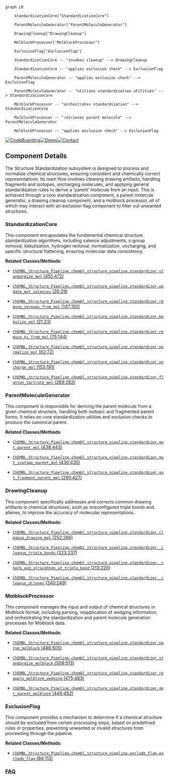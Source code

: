 ```mermaid

graph LR

    StandardizationCore["StandardizationCore"]

    ParentMoleculeGenerator["ParentMoleculeGenerator"]

    DrawingCleanup["DrawingCleanup"]

    MolblockProcessor["MolblockProcessor"]

    ExclusionFlag["ExclusionFlag"]

    StandardizationCore -- "invokes cleanup" --> DrawingCleanup

    StandardizationCore -- "applies exclusion check" --> ExclusionFlag

    ParentMoleculeGenerator -- "applies exclusion check" --> ExclusionFlag

    ParentMoleculeGenerator -- "utilizes standardization utilities" --> StandardizationCore

    MolblockProcessor -- "orchestrates standardization" --> StandardizationCore

    MolblockProcessor -- "retrieves parent molecule" --> ParentMoleculeGenerator

    MolblockProcessor -- "applies exclusion check" --> ExclusionFlag

```

[![CodeBoarding](https://img.shields.io/badge/Generated%20by-CodeBoarding-9cf?style=flat-square)](https://github.com/CodeBoarding/GeneratedOnBoardings)[![Demo](https://img.shields.io/badge/Try%20our-Demo-blue?style=flat-square)](https://www.codeboarding.org/demo)[![Contact](https://img.shields.io/badge/Contact%20us%20-%20contact@codeboarding.org-lightgrey?style=flat-square)](mailto:contact@codeboarding.org)



## Component Details



The Structure Standardization subsystem is designed to process and normalize chemical structures, ensuring consistent and chemically correct representations. Its main flow involves cleaning drawing artifacts, handling fragments and isotopes, uncharging molecules, and applying general standardization rules to derive a 'parent' molecule from an input. This is achieved through a core standardization component, a parent molecule generator, a drawing cleanup component, and a molblock processor, all of which may interact with an exclusion flag component to filter out unwanted structures.



### StandardizationCore

This component encapsulates the fundamental chemical structure standardization algorithms, including valence adjustments, s-group removal, kekulization, hydrogen removal, normalization, uncharging, and specific structural flattening, ensuring molecular data consistency.





**Related Classes/Methods**:



- <a href="https://github.com/chembl/ChEMBL_Structure_Pipeline/blob/master/chembl_structure_pipeline/standardizer.py#L455-L472" target="_blank" rel="noopener noreferrer">`ChEMBL_Structure_Pipeline.chembl_structure_pipeline.standardizer.standardize_mol` (455:472)</a>

- <a href="https://github.com/chembl/ChEMBL_Structure_Pipeline/blob/master/chembl_structure_pipeline/standardizer.py#L26-L29" target="_blank" rel="noopener noreferrer">`ChEMBL_Structure_Pipeline.chembl_structure_pipeline.standardizer.update_mol_valences` (26:29)</a>

- <a href="https://github.com/chembl/ChEMBL_Structure_Pipeline/blob/master/chembl_structure_pipeline/standardizer.py#L147-L150" target="_blank" rel="noopener noreferrer">`ChEMBL_Structure_Pipeline.chembl_structure_pipeline.standardizer.remove_sgroups_from_mol` (147:150)</a>

- <a href="https://github.com/chembl/ChEMBL_Structure_Pipeline/blob/master/chembl_structure_pipeline/standardizer.py#L21-L23" target="_blank" rel="noopener noreferrer">`ChEMBL_Structure_Pipeline.chembl_structure_pipeline.standardizer.kekulize_mol` (21:23)</a>

- <a href="https://github.com/chembl/ChEMBL_Structure_Pipeline/blob/master/chembl_structure_pipeline/standardizer.py#L75-L144" target="_blank" rel="noopener noreferrer">`ChEMBL_Structure_Pipeline.chembl_structure_pipeline.standardizer.remove_hs_from_mol` (75:144)</a>

- <a href="https://github.com/chembl/ChEMBL_Structure_Pipeline/blob/master/chembl_structure_pipeline/standardizer.py#L62-L72" target="_blank" rel="noopener noreferrer">`ChEMBL_Structure_Pipeline.chembl_structure_pipeline.standardizer.normalize_mol` (62:72)</a>

- <a href="https://github.com/chembl/ChEMBL_Structure_Pipeline/blob/master/chembl_structure_pipeline/standardizer.py#L153-L191" target="_blank" rel="noopener noreferrer">`ChEMBL_Structure_Pipeline.chembl_structure_pipeline.standardizer.uncharge_mol` (153:191)</a>

- <a href="https://github.com/chembl/ChEMBL_Structure_Pipeline/blob/master/chembl_structure_pipeline/standardizer.py#L269-L282" target="_blank" rel="noopener noreferrer">`ChEMBL_Structure_Pipeline.chembl_structure_pipeline.standardizer.flatten_tartrate_mol` (269:282)</a>





### ParentMoleculeGenerator

This component is responsible for deriving the parent molecule from a given chemical structure, handling both isotopic and fragmented parent forms. It relies on core standardization utilities and exclusion checks to produce the canonical parent.





**Related Classes/Methods**:



- <a href="https://github.com/chembl/ChEMBL_Structure_Pipeline/blob/master/chembl_structure_pipeline/standardizer.py#L438-L443" target="_blank" rel="noopener noreferrer">`ChEMBL_Structure_Pipeline.chembl_structure_pipeline.standardizer.get_parent_mol` (438:443)</a>

- <a href="https://github.com/chembl/ChEMBL_Structure_Pipeline/blob/master/chembl_structure_pipeline/standardizer.py#L430-L435" target="_blank" rel="noopener noreferrer">`ChEMBL_Structure_Pipeline.chembl_structure_pipeline.standardizer.get_isotope_parent_mol` (430:435)</a>

- <a href="https://github.com/chembl/ChEMBL_Structure_Pipeline/blob/master/chembl_structure_pipeline/standardizer.py#L290-L427" target="_blank" rel="noopener noreferrer">`ChEMBL_Structure_Pipeline.chembl_structure_pipeline.standardizer.get_fragment_parent_mol` (290:427)</a>





### DrawingCleanup

This component specifically addresses and corrects common drawing artifacts in chemical structures, such as misconfigured triple bonds and allenes, to improve the accuracy of molecular representations.





**Related Classes/Methods**:



- <a href="https://github.com/chembl/ChEMBL_Structure_Pipeline/blob/master/chembl_structure_pipeline/standardizer.py#L252-L266" target="_blank" rel="noopener noreferrer">`ChEMBL_Structure_Pipeline.chembl_structure_pipeline.standardizer.cleanup_drawing_mol` (252:266)</a>

- <a href="https://github.com/chembl/ChEMBL_Structure_Pipeline/blob/master/chembl_structure_pipeline/standardizer.py#L223-L237" target="_blank" rel="noopener noreferrer">`ChEMBL_Structure_Pipeline.chembl_structure_pipeline.standardizer._cleanup_triple_bonds` (223:237)</a>

- <a href="https://github.com/chembl/ChEMBL_Structure_Pipeline/blob/master/chembl_structure_pipeline/standardizer.py#L213-L220" target="_blank" rel="noopener noreferrer">`ChEMBL_Structure_Pipeline.chembl_structure_pipeline.standardizer._check_and_straighten_at_triple_bond` (213:220)</a>

- <a href="https://github.com/chembl/ChEMBL_Structure_Pipeline/blob/master/chembl_structure_pipeline/standardizer.py#L240-L249" target="_blank" rel="noopener noreferrer">`ChEMBL_Structure_Pipeline.chembl_structure_pipeline.standardizer._cleanup_allenes` (240:249)</a>





### MolblockProcessor

This component manages the input and output of chemical structures in Molblock format, including parsing, reapplication of wedging information, and orchestrating the standardization and parent molecule generation processes for Molblock data.





**Related Classes/Methods**:



- <a href="https://github.com/chembl/ChEMBL_Structure_Pipeline/blob/master/chembl_structure_pipeline/standardizer.py#L486-L505" target="_blank" rel="noopener noreferrer">`ChEMBL_Structure_Pipeline.chembl_structure_pipeline.standardizer.parse_molblock` (486:505)</a>

- <a href="https://github.com/chembl/ChEMBL_Structure_Pipeline/blob/master/chembl_structure_pipeline/standardizer.py#L508-L513" target="_blank" rel="noopener noreferrer">`ChEMBL_Structure_Pipeline.chembl_structure_pipeline.standardizer.standardize_molblock` (508:513)</a>

- <a href="https://github.com/chembl/ChEMBL_Structure_Pipeline/blob/master/chembl_structure_pipeline/standardizer.py#L475-L483" target="_blank" rel="noopener noreferrer">`ChEMBL_Structure_Pipeline.chembl_structure_pipeline.standardizer.reapply_molblock_wedging` (475:483)</a>

- <a href="https://github.com/chembl/ChEMBL_Structure_Pipeline/blob/master/chembl_structure_pipeline/standardizer.py#L446-L452" target="_blank" rel="noopener noreferrer">`ChEMBL_Structure_Pipeline.chembl_structure_pipeline.standardizer.get_parent_molblock` (446:452)</a>





### ExclusionFlag

This component provides a mechanism to determine if a chemical structure should be excluded from certain processing steps, based on predefined rules or properties, preventing unwanted or invalid structures from proceeding through the pipeline.





**Related Classes/Methods**:



- <a href="https://github.com/chembl/ChEMBL_Structure_Pipeline/blob/master/chembl_structure_pipeline/exclude_flag.py#L84-L113" target="_blank" rel="noopener noreferrer">`ChEMBL_Structure_Pipeline.chembl_structure_pipeline.exclude_flag.exclude_flag` (84:113)</a>









### [FAQ](https://github.com/CodeBoarding/GeneratedOnBoardings/tree/main?tab=readme-ov-file#faq)